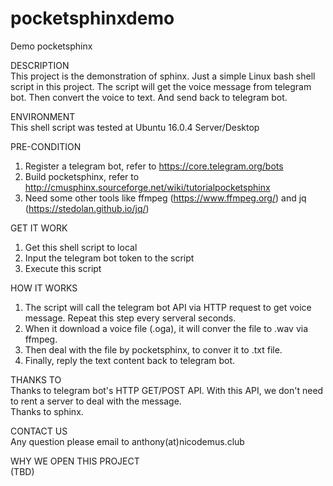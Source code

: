 # pocketsphinxdemo
Demo pocketsphinx

DESCRIPTION  
This project is the demonstration of sphinx. 
Just a simple Linux bash shell script in this project. 
The script will get the voice message from telegram bot.
Then convert the voice to text.
And send back to telegram bot.
  
ENVIRONMENT  
This shell script was tested at Ubuntu 16.0.4 Server/Desktop
  
PRE-CONDITION  
1. Register a telegram bot, refer to https://core.telegram.org/bots  
2. Build pocketsphinx, refer to http://cmusphinx.sourceforge.net/wiki/tutorialpocketsphinx  
3. Need some other tools like ffmpeg (https://www.ffmpeg.org/) and jq (https://stedolan.github.io/jq/)  
  
GET IT WORK  
1. Get this shell script to local  
2. Input the telegram bot token to the script  
3. Execute this script  
  
HOW IT WORKS  
1. The script will call the telegram bot API via HTTP request to get voice message. Repeat this step every serveral seconds.  
2. When it download a voice file (.oga), it will conver the file to .wav via ffmpeg.  
3. Then deal with the file by pocketsphinx, to conver it to .txt file.  
4. Finally, reply the text content back to telegram bot.
  
THANKS TO  
Thanks to telegram bot's HTTP GET/POST API. With this API, we don't need to rent a server to deal with the message.    
Thanks to sphinx.    
  
CONTACT US  
Any question please email to anthony(at)nicodemus.club  
  
WHY WE OPEN THIS PROJECT  
(TBD)  
